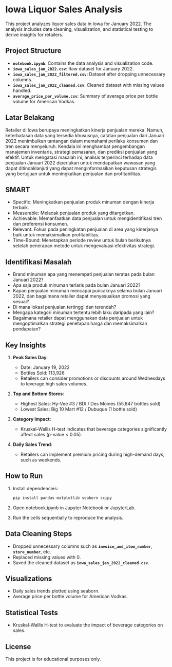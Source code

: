 # Iowa Liquor Sales Analysis

This project analyzes liquor sales data in Iowa for January 2022. The analysis includes data cleaning, visualization, and statistical testing to derive insights for retailers.

## Project Structure

- **`notebook.ipynb`**: Contains the data analysis and visualization code.
- **`iowa_sales_jan_2022.csv`**: Raw dataset for January 2022.
- **`iowa_sales_jan_2022_filtered.csv`**: Dataset after dropping unnecessary columns.
- **`iowa_sales_jan_2022_cleaned.csv`**: Cleaned dataset with missing values handled.
- **`average_price_per_volume.csv`**: Summary of average price per bottle volume for American Vodkas.

## Latar Belakang
Retailer di Iowa berupaya meningkatkan kinerja penjualan mereka. Namun, keterbatasan data yang tersedia khususnya, catatan penjualan dari Januari 2022 menimbulkan tantangan dalam memahami perilaku konsumen dan tren secara menyeluruh. Kendala ini menghambat pengembangan manajemen inventaris, strategi pemasaran, dan prediksi penjualan yang efektif. Untuk mengatasi masalah ini, analisis terperinci terhadap data penjualan Januari 2022 diperlukan untuk mendapatkan wawasan yang dapat ditindaklanjuti yang dapat menginformasikan keputusan strategis yang bertujuan untuk meningkatkan penjualan dan profitabilitas.

## SMART
- Specific: Meningkatkan penjualan produk minuman dengan kinerja terbaik.
- Measurable: Melacak penjualan produk yang ditargetkan.
- Achievable: Memanfaatkan data penjualan untuk mengidentifikasi tren dan preferensi konsumen.
- Relevant: Fokus pada peningkatan penjualan di area yang kinerjanya baik untuk memaksimalkan profitabilitas.
- Time-Bound: Menetapkan periode review untuk bulan berikutnya setelah penerapan metode untuk mengevaluasi efektivitas strategi.

## Identifikasi Masalah

- Brand minuman apa yang menempati penjualan teratas pada bulan Januari 2022?
- Apa saja produk minuman terlaris pada bulan Januari 2022?
- Kapan penjualan minuman mencapai puncaknya selama bulan Januari 2022, dan bagaimana retailer dapat menyesuaikan promosi yang sesuai?
- Di mana lokasi penjualan tertinggi dan terendah?
- Mengapa kategori minuman tertentu lebih laku daripada yang lain?
- Bagaimana retailer dapat menggunakan data penjualan untuk mengoptimalkan strategi penetapan harga dan memaksimalkan pendapatan?

## Key Insights

1. **Peak Sales Day**: 
   - Date: January 19, 2022
   - Bottles Sold: 113,926
   - Retailers can consider promotions or discounts around Wednesdays to leverage high sales volumes.

2. **Top and Bottom Stores**:
   - Highest Sales: Hy-Vee #3 / BDI / Des Moines (55,847 bottles sold)
   - Lowest Sales: Big 10 Mart #12 / Dubuque (1 bottle sold)

3. **Category Impact**:
   - Kruskal-Wallis H-test indicates that beverage categories significantly affect sales (p-value < 0.05).

4. **Daily Sales Trend**:
   - Retailers can implement premium pricing during high-demand days, such as weekends.

## How to Run

1. Install dependencies:
   ```bash
   pip install pandas matplotlib seaborn scipy
2. Open notebook.ipynb in Jupyter Notebook or JupyterLab.

3. Run the cells sequentially to reproduce the analysis.

## Data Cleaning Steps
- Dropped unnecessary columns such as **`invoice_and_item_number`**, **`store_number`**, etc.
- Replaced missing values with 0.
- Saved the cleaned dataset as **`iowa_sales_jan_2022_cleaned.csv`**.

## Visualizations
- Daily sales trends plotted using seaborn.
- Average price per bottle volume for American Vodkas.

## Statistical Tests
- Kruskal-Wallis H-test to evaluate the impact of beverage categories on sales.

## License
This project is for educational purposes only.
